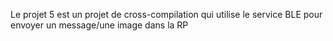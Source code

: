 Le projet 5 est un projet de cross-compilation qui utilise le service BLE pour envoyer un message/une image dans la RP
